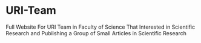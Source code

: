 # URI-Team
Full Website For URI Team in Faculty of Science That Interested in Scientific Research and Publishing a Group of Small Articles in Scientific Research
